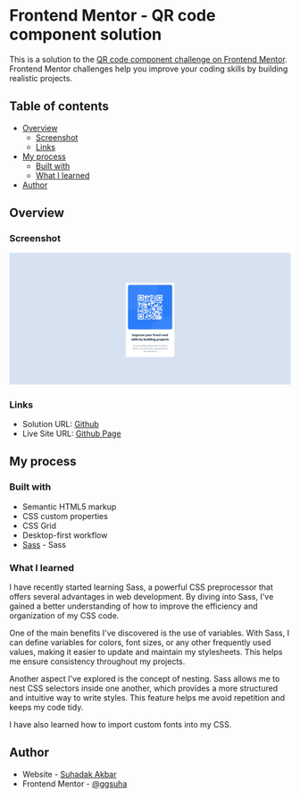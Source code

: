 # Frontend Mentor - QR code component solution

This is a solution to the [QR code component challenge on Frontend Mentor](https://www.frontendmentor.io/challenges/qr-code-component-iux_sIO_H). Frontend Mentor challenges help you improve your coding skills by building realistic projects.

## Table of contents

- [Overview](#overview)
  - [Screenshot](#screenshot)
  - [Links](#links)
- [My process](#my-process)
  - [Built with](#built-with)
  - [What I learned](#what-i-learned)
- [Author](#author)

## Overview

### Screenshot

![](./screenshots/main.jpg)

### Links

- Solution URL: [Github](https://github.com/ggsuha/frontendmentor.io/tree/main/001-qr-code)
- Live Site URL: [Github Page](https://ggsuha.github.io/frontendmentor.io/001-qr-code)

## My process

### Built with

- Semantic HTML5 markup
- CSS custom properties
- CSS Grid
- Desktop-first workflow
- [Sass](https://sass-lang.com/) - Sass

### What I learned

I have recently started learning Sass, a powerful CSS preprocessor that offers several advantages in web development. By diving into Sass, I've gained a better understanding of how to improve the efficiency and organization of my CSS code.

One of the main benefits I've discovered is the use of variables. With Sass, I can define variables for colors, font sizes, or any other frequently used values, making it easier to update and maintain my stylesheets. This helps me ensure consistency throughout my projects.

Another aspect I've explored is the concept of nesting. Sass allows me to nest CSS selectors inside one another, which provides a more structured and intuitive way to write styles. This feature helps me avoid repetition and keeps my code tidy.

I have also learned how to import custom fonts into my CSS.

## Author

- Website - [Suhadak Akbar](https://suha.my.id)
- Frontend Mentor - [@ggsuha](https://www.frontendmentor.io/profile/ggsuha)
